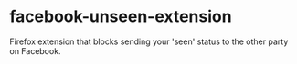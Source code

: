 # facebook-unseen-extension
Firefox extension that blocks sending your 'seen' status to the other party on Facebook.
